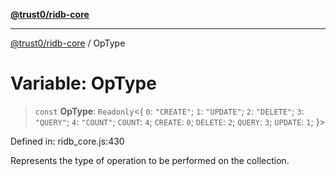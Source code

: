 [**@trust0/ridb-core**](../README.md)

***

[@trust0/ridb-core](../README.md) / OpType

# Variable: OpType

> `const` **OpType**: `Readonly`\<\{ `0`: `"CREATE"`; `1`: `"UPDATE"`; `2`: `"DELETE"`; `3`: `"QUERY"`; `4`: `"COUNT"`; `COUNT`: `4`; `CREATE`: `0`; `DELETE`: `2`; `QUERY`: `3`; `UPDATE`: `1`; \}\>

Defined in: ridb\_core.js:430

Represents the type of operation to be performed on the collection.
